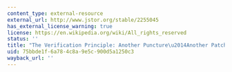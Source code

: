 ```yaml
---
content_type: external-resource
external_url: http://www.jstor.org/stable/2255045
has_external_license_warning: true
license: https://en.wikipedia.org/wiki/All_rights_reserved
status: ''
title: "The Verification Principle: Another Puncture\u2014Another Patch"
uid: 75bbde1f-6a78-4c8a-9e5c-900d5a1250c3
wayback_url: ''
---
```

